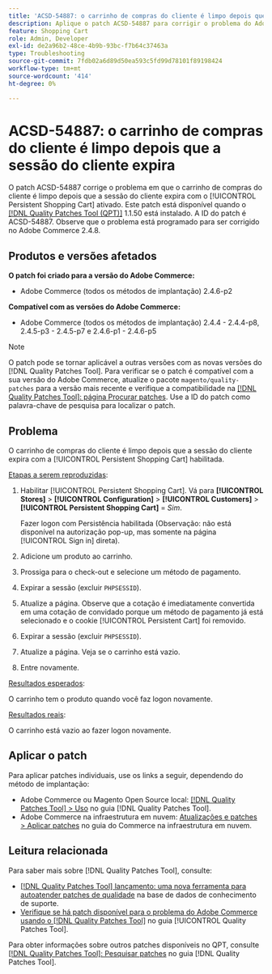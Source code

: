 ```yaml
---
title: 'ACSD-54887: o carrinho de compras do cliente é limpo depois que a sessão do cliente expira'
description: Aplique o patch ACSD-54887 para corrigir o problema do Adobe Commerce em que o carrinho de compras do cliente é limpo depois que a sessão do cliente expira com o [!UICONTROL Persistent Shopping Cart] ativado.
feature: Shopping Cart
role: Admin, Developer
exl-id: de2a96b2-48ce-4b9b-93bc-f7b64c37463a
type: Troubleshooting
source-git-commit: 7fdb02a6d89d50ea593c5fd99d78101f89198424
workflow-type: tm+mt
source-wordcount: '414'
ht-degree: 0%

---
```


# ACSD-54887: o carrinho de compras do cliente é limpo depois que a sessão do cliente expira

O patch ACSD-54887 corrige o problema em que o carrinho de compras do cliente é limpo depois que a sessão do cliente expira com o [!UICONTROL Persistent Shopping Cart] ativado. Este patch está disponível quando o [[!DNL Quality Patches Tool (QPT)]](https://experienceleague.adobe.com/en/docs/commerce-operations/tools/quality-patches-tool/quality-patches-tool-to-self-serve-quality-patches) 1.1.50 está instalado. A ID do patch é ACSD-54887. Observe que o problema está programado para ser corrigido no Adobe Commerce 2.4.8.

## Produtos e versões afetados

**O patch foi criado para a versão do Adobe Commerce:**

* Adobe Commerce (todos os métodos de implantação) 2.4.6-p2

**Compatível com as versões do Adobe Commerce:**

* Adobe Commerce (todos os métodos de implantação) 2.4.4 - 2.4.4-p8, 2.4.5-p3 - 2.4.5-p7 e 2.4.6-p1 - 2.4.6-p5

>[!NOTE]
>
>O patch pode se tornar aplicável a outras versões com as novas versões do [!DNL Quality Patches Tool]. Para verificar se o patch é compatível com a sua versão do Adobe Commerce, atualize o pacote `magento/quality-patches` para a versão mais recente e verifique a compatibilidade na [[!DNL Quality Patches Tool]: página Procurar patches](https://experienceleague.adobe.com/tools/commerce-quality-patches/index.html). Use a ID do patch como palavra-chave de pesquisa para localizar o patch.

## Problema

O carrinho de compras do cliente é limpo depois que a sessão do cliente expira com a [!UICONTROL Persistent Shopping Cart] habilitada.

<u>Etapas a serem reproduzidas</u>:

1. Habilitar [!UICONTROL Persistent Shopping Cart]. Vá para **[!UICONTROL Stores]** > **[!UICONTROL Configuration]** > **[!UICONTROL Customers]** > **[!UICONTROL Persistent Shopping Cart]** = *Sim*.

   Fazer logon com Persistência habilitada (Observação: não está disponível na autorização pop-up, mas somente na página [!UICONTROL Sign in] direta).

1. Adicione um produto ao carrinho.
1. Prossiga para o check-out e selecione um método de pagamento.
1. Expirar a sessão (excluir `PHPSESSID`).
1. Atualize a página. Observe que a cotação é imediatamente convertida em uma cotação de convidado porque um método de pagamento já está selecionado e o cookie [!UICONTROL Persistent Cart] foi removido.
1. Expirar a sessão (excluir `PHPSESSID`).
1. Atualize a página. Veja se o carrinho está vazio.
1. Entre novamente.

<u>Resultados esperados</u>:

O carrinho tem o produto quando você faz logon novamente.

<u>Resultados reais</u>:

O carrinho está vazio ao fazer logon novamente.

## Aplicar o patch

Para aplicar patches individuais, use os links a seguir, dependendo do método de implantação:

* Adobe Commerce ou Magento Open Source local: [[!DNL Quality Patches Tool] > Uso](/help/tools/quality-patches-tool/usage.md) no guia [!DNL Quality Patches Tool].
* Adobe Commerce na infraestrutura em nuvem: [Atualizações e patches > Aplicar patches](https://experienceleague.adobe.com/docs/commerce-cloud-service/user-guide/develop/upgrade/apply-patches.html) no guia do Commerce na infraestrutura em nuvem.

## Leitura relacionada

Para saber mais sobre [!DNL Quality Patches Tool], consulte:

* [[!DNL Quality Patches Tool] lançamento: uma nova ferramenta para autoatender patches de qualidade](https://experienceleague.adobe.com/en/docs/commerce-operations/tools/quality-patches-tool/quality-patches-tool-to-self-serve-quality-patches) na base de dados de conhecimento de suporte.
* [Verifique se há patch disponível para o problema do Adobe Commerce usando o  [!DNL Quality Patches Tool]](/help/tools/quality-patches-tool/patches-available-in-qpt/check-patch-for-magento-issue-with-magento-quality-patches.md) no guia [!UICONTROL Quality Patches Tool].


Para obter informações sobre outros patches disponíveis no QPT, consulte [[!DNL Quality Patches Tool]: Pesquisar patches](https://experienceleague.adobe.com/tools/commerce-quality-patches/index.html) no guia [!DNL Quality Patches Tool].
